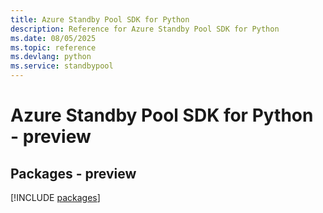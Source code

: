 ```yaml
---
title: Azure Standby Pool SDK for Python
description: Reference for Azure Standby Pool SDK for Python
ms.date: 08/05/2025
ms.topic: reference
ms.devlang: python
ms.service: standbypool
---
```

# Azure Standby Pool SDK for Python - preview
## Packages - preview
[!INCLUDE [packages](standby-pool-index.md)]